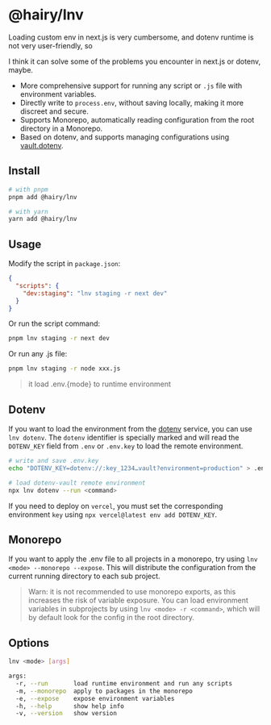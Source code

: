 # @hairy/lnv

Loading custom env in next.js is very cumbersome, and dotenv runtime is not very user-friendly, so

I think it can solve some of the problems you encounter in next.js or dotenv, maybe.

- More comprehensive support for running any script or `.js` file with environment variables.
- Directly write to `process.env`, without saving locally, making it more discreet and secure.
- Supports Monorepo, automatically reading configuration from the root directory in a Monorepo.
- Based on dotenv, and supports managing configurations using [vault.dotenv](https://vault.dotenv.org/ui/ui1/project/b0Cgew/env-vault).

## Install

```sh
# with pnpm
pnpm add @hairy/lnv

# with yarn
yarn add @hairy/lnv
```

## Usage

Modify the script in `package.json`:

```json
{
  "scripts": {
    "dev:staging": "lnv staging -r next dev"
  }
}
```

Or run the script command:

```sh
pnpm lnv staging -r next dev
```

Or run any .js file:

```sh
pnpm lnv staging -r node xxx.js
```

> it load .env.{mode} to runtime environment

## Dotenv

If you want to load the environment from the [dotenv](https://www.dotenvx.com/) service, you can use `lnv dotenv`. The `dotenv` identifier is specially marked and will read the `DOTENV_KEY` field from `.env` or `.env.key` to load the remote environment.

```sh
# write and save .env.key
echo "DOTENV_KEY=dotenv://:key_1234…vault?environment=production" > .env.key

# load dotenv-vault remote environment
npx lnv dotenv --run <command>
```

If you need to deploy on `vercel`, you must set the corresponding environment `key` using `npx vercel@latest env add DOTENV_KEY`.

## Monorepo

If you want to apply the .env file to all projects in a monorepo, try using `lnv <mode> --monorepo --expose`. This will distribute the configuration from the current running directory to each sub project.

> Warn: it is not recommended to use monorepo exports, as this increases the risk of variable exposure. You can load environment variables in subprojects by using `lnv <mode> -r <command>`, which will by default look for the config in the root directory.

## Options

```sh
lnv <mode> [args]

args:
  -r, --run       load runtime environment and run any scripts            [array]
  -m, --monorepo  apply to packages in the monorepo                       [boolean]
  -e, --expose    expose environment variables                            [boolean]
  -h, --help      show help info                                          [boolean]
  -v, --version   show version                                            [boolean]
```
